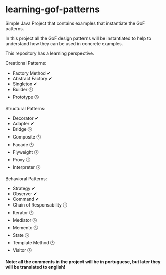 # learning-gof-patterns
Simple Java Project that contains examples that instantiate the GoF patterns.

In this project all the GoF design patterns will be instantiated to help to understand how they can be used in concrete examples.

This repository has a learning perspective.

Creational Patterns:
- Factory Method ✔
- Abstract Factory ✔
- Singleton ✔
- Builder 🕓
- Prototype 🕓

Structural Patterns:
- Decorator ✔
- Adapter ✔
- Bridge 🕓
- Composite 🕓
- Facade 🕓
- Flyweight 🕓
- Proxy 🕓
- Interpreter 🕓

Behavioral Patterns:
- Strategy ✔
- Observer ✔
- Command ✔
- Chain of Responsability 🕓
- Iterator 🕓
- Mediator 🕓
- Memento 🕓
- State 🕓
- Template Method 🕓
- Visitor 🕓

**Note: all the comments in the project will be in portuguese, but later they will be translated to english!**

